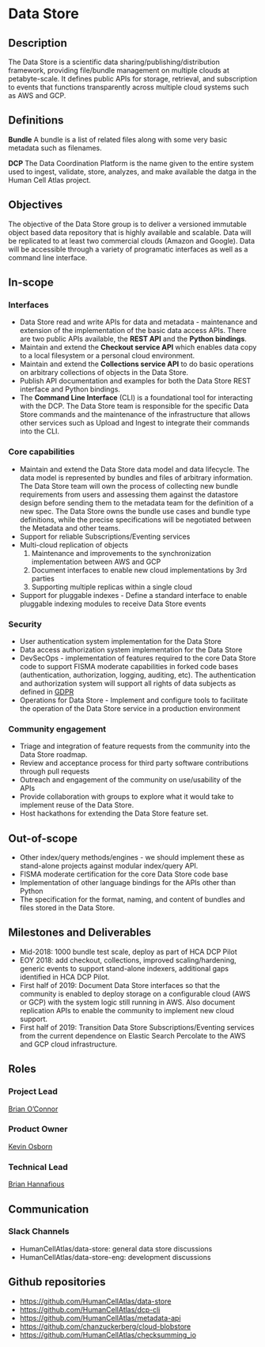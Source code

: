 
# Data Store


## Description
The Data Store is a scientific data sharing/publishing/distribution framework, providing file/bundle management on multiple clouds at petabyte-scale. It defines public APIs for storage, retrieval, and subscription to events that functions transparently across multiple cloud systems such as AWS and GCP.

## Definitions
**Bundle** A bundle is a list of related files along with some very basic metadata such as filenames.

**DCP** The Data Coordination Platform is the name given to the entire system used to ingest, validate, store, analyzes, and make available the datga in the Human Cell Atlas project.

## Objectives
The objective of the Data Store group is to deliver a versioned immutable object based data repository that is highly available and scalable. Data will be replicated to at least two commercial clouds (Amazon and Google). Data will be accessible through a variety of programatic interfaces as well as a command line interface. 

## In-scope

### Interfaces
* Data Store read and write APIs for data and metadata - maintenance and extension of the implementation of the basic data access APIs. There are two public APIs available, the **REST API** and the **Python bindings**.
* Maintain and extend the **Checkout service API** which enables data copy to a local filesystem or a personal cloud environment.
* Maintain and extend the **Collections service API** to do basic operations on arbitrary collections of objects in the Data Store.
* Publish API documentation and examples for both the Data Store REST interface and Python bindings.
* The **Command Line Interface** (CLI) is a foundational tool for interacting with the DCP. The Data Store team is responsible for the specific Data Store commands and the maintenance of the infrastructure that allows other services such as Upload and Ingest to integrate their commands into the CLI.

### Core capabilities
* Maintain and extend the Data Store data model and data lifecycle. The data model is represented by bundles and files of arbitrary information. The Data Store team will own the process of collecting new bundle requirements from users and assessing them against the datastore design before sending them to the metadata team for the definition of a new spec. The Data Store owns the bundle use cases and bundle type definitions, while the precise specifications will be negotiated between the Metadata and other teams.
* Support for reliable Subscriptions/Eventing services
* Multi-cloud replication of objects
   1. Maintenance and improvements to the synchronization implementation between AWS and GCP
   2. Document interfaces to enable new cloud implementations by 3rd parties 
   3. Supporting multiple replicas within a single cloud
* Support for pluggable indexes - Define a standard interface to enable pluggable indexing modules to receive Data Store events

### Security
* User authentication system implementation for the Data Store
* Data access authorization system implementation for the Data Store
* DevSecOps - implementation of features required to the core Data Store code to support FISMA moderate capabilities in forked code bases (authentication, authorization, logging, auditing, etc). The authentication and authorization system will support all rights of data subjects as defined in [GDPR](https://gdpr-info.eu/)
* Operations for Data Store - Implement and configure tools to facilitate the operation of the Data Store service in a production environment

### Community engagement
* Triage and integration of feature requests from the community into the Data Store roadmap. 
* Review and acceptance process for third party software contributions through pull requests
* Outreach and engagement of the community on use/usability of the APIs
* Provide collaboration with groups to explore what it would take to implement reuse of the Data Store.
* Host hackathons for extending the Data Store feature set. 

## Out-of-scope
* Other index/query methods/engines - we should implement these as stand-alone projects against modular index/query API.
* FISMA moderate certification for the core Data Store code base
* Implementation of other language bindings for the APIs other than Python
* The specification for the format, naming, and content of bundles and files stored in the Data Store.

## Milestones and Deliverables
* Mid-2018: 1000 bundle test scale, deploy as part of HCA DCP Pilot
* EOY 2018: add checkout, collections, improved scaling/hardening, generic events to support stand-alone indexers, additional gaps identified in HCA DCP Pilot.
* First half of 2019: Document Data Store interfaces so that the community is enabled to deploy storage on a configurable cloud (AWS or GCP) with the system logic still running in AWS. Also document replication APIs to enable the community to implement new cloud support. 
* First half of 2019: Transition Data Store Subscriptions/Eventing services from the current dependence on Elastic Search Percolate to the AWS and GCP cloud infrastructure.

## Roles

### Project Lead 
[Brian O’Connor](mailto:brocono@ucsc.edu) 

### Product Owner 
[Kevin Osborn](mailto:kosborn2@ucsc.edu) 

### Technical Lead 
[Brian Hannafious](mailto:bhannafi@ucsc.edu) 

## Communication
### Slack Channels
* HumanCellAtlas/data-store: general data store discussions
* HumanCellAtlas/data-store-eng: development discussions

## Github repositories
* https://github.com/HumanCellAtlas/data-store
* https://github.com/HumanCellAtlas/dcp-cli
* https://github.com/HumanCellAtlas/metadata-api
* https://github.com/chanzuckerberg/cloud-blobstore
* https://github.com/HumanCellAtlas/checksumming_io

